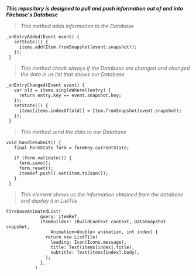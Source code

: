 ***This repository is designed to pull and push information out of and into Firebase's Database***




>  *This method adds information to the Database* 
 ```
_onEntryAdded(Event event) {
    setState(() {
      items.add(Item.fromSnapshot(event.snapshot));
    });
  }
```

>  *This method check always if the Database are changed and changed the data in us list that shows our Database* 
 ```
_onEntryChanged(Event event) {
    var old = items.singleWhere((entry) {
      return entry.key == event.snapshot.key;
    });
    setState(() {
      items[items.indexOf(old)] = Item.fromSnapshot(event.snapshot);
    });
  }
```

>  *This method send the data to our Database* 
 ```
void handleSubmit() {
    final FormState form = formKey.currentState;

    if (form.validate()) {
      form.save();
      form.reset();
      itemRef.push().set(item.toJson());
    }
  }
```
  
>  *This element shows us the information obtained from the database and display it in ListTile*  
 ```
FirebaseAnimatedList(
              query: itemRef,
              itemBuilder: (BuildContext context, DataSnapshot snapshot,
                  Animation<double> animation, int index) {
                return new ListTile(
                  leading: Icon(Icons.message),
                  title: Text(items[index].title),
                  subtitle: Text(items[index].body),
                );
              },
            )
```


